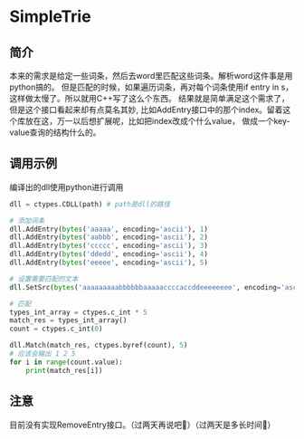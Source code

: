 # SimpleTrie

## 简介
本来的需求是给定一些词条，然后去word里匹配这些词条。解析word这件事是用python搞的。
但是匹配的时候，如果遍历词条，再对每个词条使用if entry in s，这样做太慢了。所以就用C++写了这么个东西。
结果就是简单满足这个需求了，但是这个接口看起来却有点莫名其妙,
比如AddEntry接口中的那个index。留着这个库放在这，万一以后想扩展呢，比如把index改成个什么value，
做成一个key-value查询的结构什么的。

## 调用示例
编译出的dll使用python进行调用

```python
dll = ctypes.CDLL(path) # path是dll的路径

# 添加词条
dll.AddEntry(bytes('aaaaa', encoding='ascii'), 1)
dll.AddEntry(bytes('aabbb', encoding='ascii'), 2)
dll.AddEntry(bytes('ccccc', encoding='ascii'), 3)
dll.AddEntry(bytes('ddedd', encoding='ascii'), 4)
dll.AddEntry(bytes('eeeee', encoding='ascii'), 5)

# 设置需要匹配的文本
dll.SetSrc(bytes('aaaaaaaaabbbbbbaaaaaccccaccddeeeeeeee', encoding='ascii'))

# 匹配
types_int_array = ctypes.c_int * 5
match_res = types_int_array()
count = ctypes.c_int(0)

dll.Match(match_res, ctypes.byref(count), 5)
# 应该会输出 1 2 5
for i in range(count.value):
    print(match_res[i])
```

## 注意
目前没有实现RemoveEntry接口。（过两天再说吧:dog:）（过两天是多长时间:pig:）
